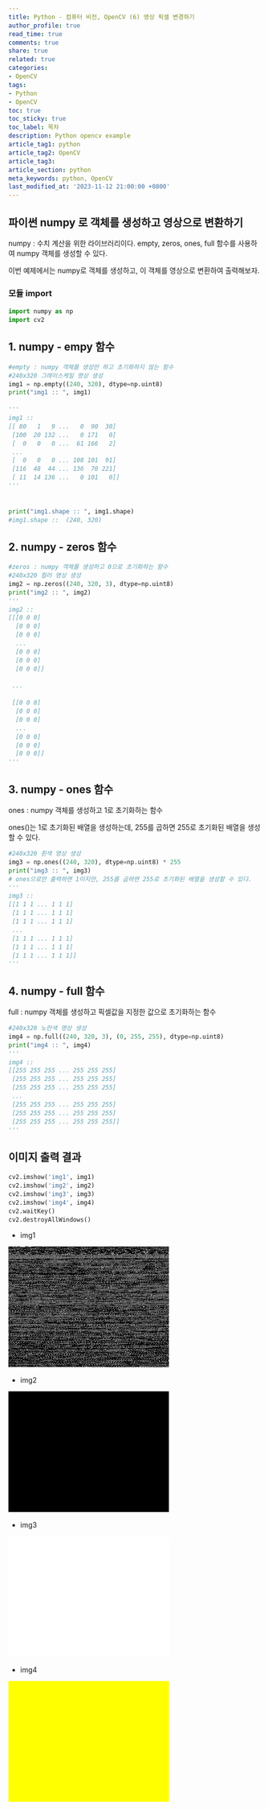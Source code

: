 ```yaml
---
title: Python - 컴퓨터 비전, OpenCV (6) 영상 픽셀 변경하기
author_profile: true
read_time: true
comments: true
share: true
related: true
categories:
- OpenCV
tags:
- Python
- OpenCV
toc: true
toc_sticky: true
toc_label: 목차
description: Python opencv example
article_tag1: python
article_tag2: OpenCV
article_tag3: 
article_section: python
meta_keywords: python, OpenCV
last_modified_at: '2023-11-12 21:00:00 +0800'
---
```


## 파이썬 numpy 로 객체를 생성하고 영상으로 변환하기

numpy : 수치 계산을 위한 라이브러리이다.
empty, zeros, ones, full 함수를 사용하여 numpy 객체를 생성할 수 있다.

이번 예제에서는 numpy로 객체를 생성하고, 이 객체를 영상으로 변환하여 출력해보자.

### 모듈 import

```py
import numpy as np
import cv2
```

## 1. numpy - empy 함수

```py
#empty : numpy 객체를 생성만 하고 초기화하지 않는 함수
#240x320 그레이스케일 영상 생성
img1 = np.empty((240, 320), dtype=np.uint8) 
print("img1 :: ", img1)

'''
img1 ::  
[[ 80   1   9 ...   0  90  30]
 [100  20 132 ...   0 171   0]
 [  0   0   0 ...  61 166   2]
 ...
 [  0   0   0 ... 108 101  91]
 [116  48  44 ... 136  70 221]
 [ 11  14 136 ...   0 101   0]]
'''


print("img1.shape :: ", img1.shape)
#img1.shape ::  (240, 320)
```


## 2. numpy - zeros 함수

```py
#zeros : numpy 객체를 생성하고 0으로 초기화하는 함수
#240x320 컬러 영상 생성
img2 = np.zeros((240, 320, 3), dtype=np.uint8) 
print("img2 :: ", img2)
'''
img2 ::  
[[[0 0 0]
  [0 0 0]
  [0 0 0]
  ...
  [0 0 0]
  [0 0 0]
  [0 0 0]]

 ...

 [[0 0 0]
  [0 0 0]
  [0 0 0]
  ...
  [0 0 0]
  [0 0 0]
  [0 0 0]]
'''
```


## 3. numpy - ones 함수

ones : numpy 객체를 생성하고 1로 초기화하는 함수

ones()는 1로 초기화된 배열을 생성하는데, 255를 곱하면 255로 초기화된 배열을 생성할 수 있다.

```py
#240x320 흰색 영상 생성
img3 = np.ones((240, 320), dtype=np.uint8) * 255 
print("img3 :: ", img3)
# ones으로만 출력하면 1이지만, 255를 곱하면 255로 초기화된 배열을 생성할 수 있다.
'''
img3 ::  
[[1 1 1 ... 1 1 1]
 [1 1 1 ... 1 1 1]
 [1 1 1 ... 1 1 1]
 ...
 [1 1 1 ... 1 1 1]
 [1 1 1 ... 1 1 1]
 [1 1 1 ... 1 1 1]]
'''
```

## 4. numpy - full 함수

full : numpy 객체를 생성하고 픽셀값을 지정한 값으로 초기화하는 함수

```py
#240x320 노란색 영상 생성
img4 = np.full((240, 320, 3), (0, 255, 255), dtype=np.uint8) 
print("img4 :: ", img4)
'''
img4 :: 
[[255 255 255 ... 255 255 255]
 [255 255 255 ... 255 255 255]
 [255 255 255 ... 255 255 255]
 ...
 [255 255 255 ... 255 255 255]
 [255 255 255 ... 255 255 255]
 [255 255 255 ... 255 255 255]]
'''
```

## 이미지 출력 결과
```py
cv2.imshow('img1', img1)
cv2.imshow('img2', img2)
cv2.imshow('img3', img3)
cv2.imshow('img4', img4)
cv2.waitKey()
cv2.destroyAllWindows()
```
- img1

![img](/assets/images/opencv/create_img1.png "opencv.png")

- img2

![img](/assets/images/opencv/create_img2.png "opencv.png")

- img3

![img](/assets/images/opencv/create_img3.png "opencv.png")

- img4

![img](/assets/images/opencv/create_img4.png "opencv.png")